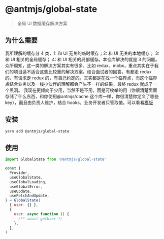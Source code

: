 # @antmjs/global-state

> 全局 UI 数据缓存解决方案

## 为什么需要

我所理解的缓存分 4 类，1: 和 UI 无关的临时缓存；2: 和 UI 无关的本地缓存； 3: 和 UI 相关的全局缓存； 4: 和 UI 相关的局部缓存。本仓库解决的就是 3 的问题。
众所周知，这一类的解决方案其实有很多，比如 redux、mobx，重点其实在于我们的项目适不适合这些比较重的解决方案。结合面试者的回答，有都走 redux 的，有请求走 redux 的，有自己约定的。其实都是在找一个临界点，而这个临界点结合业务以及一线小伙伴的理解都会产生不一样的结果，最终 redux 就成了一个黑洞。
我现在更倾向于少用，当然不是不用，而是可枚举的用（你很清楚里面存储了什么东西，和你使用@antmjs/cache 这个库一样，你很清楚你定义了哪些 key），而且由负责人维护，结合 hooks，业务开发者只管取值。可以看看[模版](https://github.com/AntmJS/temptaro)

## 安装

```bash
yarn add @antmjs/global-state
```

## 使用

```js
import GlobalState from '@antmjs/global-state'

const {
  Provider,
  useGlobalState,
  useGlobalLoading,
  useGlobalError,
  useUpdate,
  useFetchAndUpdate,
} = GlobalState(
  { user: {} },
  {
    user: async function () {
      /** await getUser */
    },
  },
)
```
